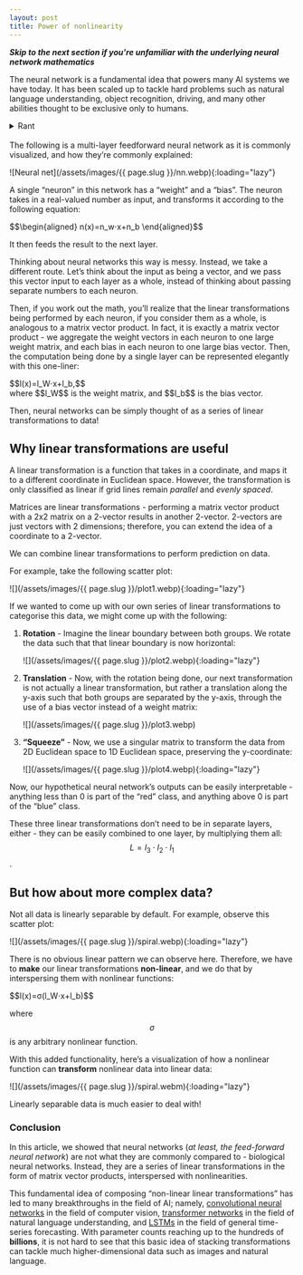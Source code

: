 ```yaml
---
layout: post
title: Power of nonlinearity
---
```


***Skip to the next section if you're unfamiliar with the underlying neural network mathematics***

The neural network is a fundamental idea that powers many AI systems we have today. It has been scaled up to tackle hard problems such as natural language understanding, object recognition, driving, and many other abilities thought to be exclusive only to humans.

<details closed>
<summary>Rant </summary>
The idea that intelligence is exclusive to a carbon-based neural network such as the brain is absurd. Any sort of computation that the brain performs to transform electrical signals into coherent thought can and will be done by silicon. The problem is figuring out the computations in the first place.
</details>

<br>
The following is a multi-layer feedforward neural network as it is commonly visualized, and how they’re commonly explained:

![Neural net](/assets/images/{{ page.slug }}/nn.webp){:loading="lazy"}

A single “neuron” in this network has a “weight” and a “bias”. The neuron takes in a real-valued number as input, and transforms it according to the following equation:
<div>
$$\begin{aligned}
n(x)=n_w⋅x+n_b
\end{aligned}$$
</div>

It then feeds the result to the next layer.

Thinking about neural networks this way is messy. Instead, we take a different route. Let’s think about the input as being a vector, and we pass this vector input to each layer as a whole, instead of thinking about passing separate numbers to each neuron.

Then, if you work out the math, you’ll realize that the linear transformations being performed by each neuron, if you consider them as a whole, is analogous to a matrix vector product. In fact, it is exactly a matrix vector product - we aggregate the weight vectors in each neuron to one large weight matrix, and each bias in each neuron to one large bias vector. Then, the computation being done by a single layer can be represented elegantly with this one-liner: 
<div>
$$l(x)=l_W⋅x+l_b,$$
</div>
where $$l_W$$ is the weight matrix, and $$l_b$$ is the bias vector.

Then, neural networks can be simply thought of as a series of linear transformations to data!

## Why linear transformations are useful

A linear transformation is a function that takes in a coordinate, and maps it to a different coordinate in Euclidean space. However, the transformation is only classified as linear if grid lines remain *parallel* and *evenly spaced*.

Matrices are linear transformations - performing a matrix vector product with a 2x2 matrix on a 2-vector results in another 2-vector. 2-vectors are just vectors with 2 dimensions; therefore, you can extend the idea of a coordinate to a 2-vector.

We can combine linear transformations to perform prediction on data.

For example, take the following scatter plot:

![](/assets/images/{{ page.slug }}/plot1.webp){:loading="lazy"}

If we wanted to come up with our own series of linear transformations to categorise this data, we might come up with the following:

1. **Rotation** - Imagine the linear boundary between both groups. We rotate the data such that that linear boundary is now horizontal:

    ![](/assets/images/{{ page.slug }}/plot2.webp){:loading="lazy"}

2. **Translation** - Now, with the rotation being done, our next transformation is not actually a linear transformation, but rather a translation along the y-axis such that both groups are separated by the y-axis, through the use of a bias vector instead of a weight matrix:

    ![](/assets/images/{{ page.slug }}/plot3.webp)

3. **“Squeeze”** - Now, we use a singular matrix to transform the data from 2D Euclidean space to 1D Euclidean space, preserving the y-coordinate:

    ![](/assets/images/{{ page.slug }}/plot4.webp){:loading="lazy"}

Now, our hypothetical neural network’s outputs can be easily interpretable - anything less than 0 is part of the “red” class, and anything above 0 is part of the “blue” class.

These three linear transformations don’t need to be in separate layers, either - they can be easily combined to one layer, by multiplying them all: $$L=l_3⋅l_2⋅l_1$$.

## But how about more complex data?

Not all data is linearly separable by default. For example, observe this scatter plot: 

![](/assets/images/{{ page.slug }}/spiral.webp){:loading="lazy"}

There is no obvious linear pattern we can observe here. Therefore, we have to **make** our linear transformations **non-linear**, and we do that by interspersing them with nonlinear functions:

<div>
$$l(x)=σ(l_W⋅x+l_b)$$
</div>

where $$σ$$ is any arbitrary nonlinear function.

With this added functionality, here’s a visualization of how a nonlinear function can **transform** nonlinear data into linear data:

![](/assets/images/{{ page.slug }}/spiral.webm){:loading="lazy"}

Linearly separable data is much easier to deal with!

### Conclusion

In this article, we showed that neural networks (*at least, the feed-forward neural network*) are not what they are commonly compared to - biological neural networks. Instead, they are a series of linear transformations in the form of matrix vector products, interspersed with nonlinearities.

This fundamental idea of composing “non-linear linear transformations” has led to many breakthroughs in the field of AI; namely, [convolutional neural networks](https://proceedings.neurips.cc/paper/2012/file/c399862d3b9d6b76c8436e924a68c45b-Paper.pdf) in the field of computer vision, [transformer networks](https://proceedings.neurips.cc/paper/2017/file/3f5ee243547dee91fbd053c1c4a845aa-Paper.pdf) in the field of natural language understanding, and [LSTMs](http://www.bioinf.jku.at/publications/older/2604.pdf) in the field of general time-series forecasting. With parameter counts reaching up to the hundreds of **billions**, it is not hard to see that this basic idea of stacking transformations can tackle much higher-dimensional data such as images and natural language.